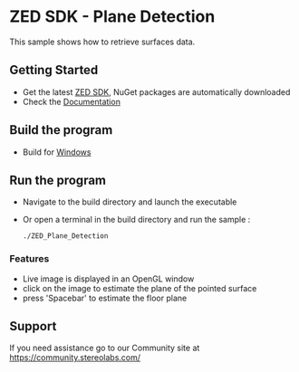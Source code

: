 # ZED SDK - Plane Detection

This sample shows how to retrieve surfaces data.

## Getting Started
- Get the latest [ZED SDK](https://www.stereolabs.com/developers/release/), NuGet packages are automatically downloaded
 - Check the [Documentation](https://www.stereolabs.com/docs/)

## Build the program
 - Build for [Windows](https://www.stereolabs.com/docs/app-development/cpp/windows/)

## Run the program
- Navigate to the build directory and launch the executable
- Or open a terminal in the build directory and run the sample :

      ./ZED_Plane_Detection

### Features
 - Live image is displayed in an OpenGL window
 - click on the image to estimate the plane of the pointed surface
 - press 'Spacebar' to estimate the floor plane

## Support
If you need assistance go to our Community site at https://community.stereolabs.com/